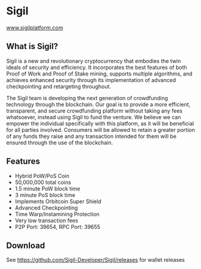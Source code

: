 # Sigil
www.sigilplatform.com

What is Sigil?
-----------------

Sigil is a new and revolutionary cryptocurrency that embodies the twin ideals of security and efficiency. It incorporates the best features of both Proof of Work and Proof of Stake mining, supports multiple algorithms, and achieves enhanced security through its implementation of advanced checkpointing and retargeting throughout.

The Sigil team is developing the next generation of crowdfunding technology through the blockchain. Our goal is to provide a more efficient, transparent, and secure crowdfunding platform without taking any fees whatsoever, instead using Sigil to fund the venture. We believe we can empower the individual specifically with this platform, as it will be beneficial for all parties involved. Consumers will be allowed to retain a greater portion of any funds they raise and any transaction intended for them will be ensured through the use of the blockchain. 	

Features
-----------------

  - Hybrid PoW/PoS Coin
  - 50,000,000 total coins
  - 1.5 minute PoW block time
  - 3 minute PoS block time
  - Implements Orbitcoin Super Shield
  - Advanced Checkpointing
  - Time Warp/Instamining Protection
  - Very low transaction fees
  - P2P Port: 39654, RPC Port: 39655
  
Download
-----------------

See https://github.com/Sigil-Developer/Sigil/releases for wallet releases
